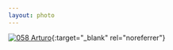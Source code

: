 ```yaml
---
layout: photo
---
```


[![058 Arturo](https://c2.staticflickr.com/6/5769/20096323373_92e6606c71_c.jpg)](https://www.flickr.com/photos/131440297@N08/20096323373/){:target="_blank" rel="noreferrer"}
